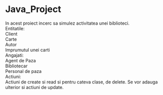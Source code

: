 # Java_Project
In acest proiect incerc sa simulez activitatea unei biblioteci.\
Entitatile:\
Client\
Carte\
Autor\
Imprumutul unei carti\
Angajati:\
Agent de Paza\
Bibliotecar\
Personal de paza\
Actiuni:\
Actiuni de create si read si pentru cateva clase, de delete. Se vor adauga ulterior si actiuni de update.
